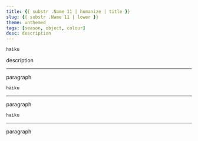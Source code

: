 ```yaml
---
title: {{ substr .Name 11 | humanize | title }}
slug: {{ substr .Name 11 | lower }}
theme: unthemed
tags: [season, object, colour]
desc: description
---
```


```
haiku
```

description

<!--more-->

---

paragraph

```
haiku
```

---

paragraph

```
haiku
```

---

paragraph
